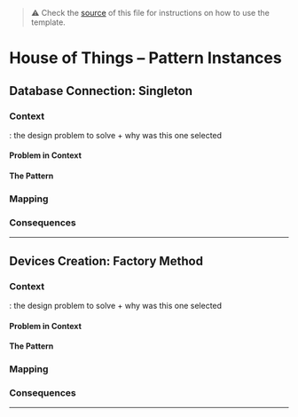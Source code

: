 > :warning: Check the [source](pattern-instances.md?raw=1) of this file for instructions on how to use the template.

# House of Things – Pattern Instances

## Database Connection: Singleton

### Context
: the design problem to solve + why was this one selected
<!-- Describe the design context that justifies the selection of the pattern. -->

#### Problem in Context
<!-- Describe the wider design context and the concrete problem to be solved. This must be as complete as possible, someone else other than the original designer should be able to read and understand why it was important (and not trivial) to solve this problem. -->

#### The Pattern
<!-- Identify the pattern that you applied, why it was selected and how it is a good fit considering the existing design context and the problem at hand. -->


### Mapping
<!-- Explain how are mapped the pattern's roles, operations and associations to the concrete design classes. -->

<!-- 
Must include:
   * An enumeration and brief description of how the pattern _roles_, _operations_ and _associations_ were mapped to your concrete implementation. 
   * Links to the corresponding source code blocks on your implementation.
   * Figure(s) illustrating your implementation of the pattern (e.g., class diagram, activity diagram). 
-->


### Consequences
<!-- Explain the benefits and the liabilities of instantiating the pattern, eventually in comparison with other alternatives. -->

<!-- 
Benefits and liabilities (pros and cons) of the design after pattern instantiation, and comparison of these consequences with those of alternative solutions. This section should _not_ describe generic consequences of the pattern, but the specific ones of applying the pattern in your system. 
-->

---

## Devices Creation: Factory Method

### Context
: the design problem to solve + why was this one selected
<!-- Describe the design context that justifies the selection of the pattern. -->

#### Problem in Context
<!-- Describe the wider design context and the concrete problem to be solved. This must be as complete as possible, someone else other than the original designer should be able to read and understand why it was important (and not trivial) to solve this problem. -->

#### The Pattern
<!-- Identify the pattern that you applied, why it was selected and how it is a good fit considering the existing design context and the problem at hand. -->


### Mapping
<!-- Explain how are mapped the pattern's roles, operations and associations to the concrete design classes. -->

<!-- Must include:
   * An enumeration and brief description of how the pattern _roles_, _operations_ and _associations_ were mapped to your concrete implementation. 
   * Links to the corresponding source code blocks on your implementation.
   * Figure(s) illustrating your implementation of the pattern (e.g., class diagram, activity diagram). -->


### Consequences
<!-- Explain the benefits and the liabilities of instantiating the pattern, eventually in comparison with other alternatives. -->

<!-- Benefits and liabilities (pros and cons) of the design after pattern instantiation, and comparison of these consequences with those of alternative solutions. This section should _not_ describe generic consequences of the pattern, but the specific ones of applying the pattern in your system. -->


---

<!-- 
Why document pattern instances

Documenting pattern instances helps other developers understand a system, with its concrete classes, attributes and methods, and the design decisions behind them. This provides a level of abstraction higher than the class level, highlighting commonalities and thus promoting the understandability, conciseness and consistency of the documentation. At the same time, the documentation of pattern instances help developers to certify themselves that they're taking the right decisions. In general terms, this results in better communication in the development team and, consequently, in less bugs.

The documentation of pattern instances, allows other designers to learn from them and makes it possible to trace the design path from the problem to the implementation of the solution. It can easily reflect the similarities and differences between the several problems encountered during analysis and design, and contribute to eventually finding common compositions of patterns that are particular to the problem domain at hand, thus promoting the understandability, conciseness and consistency of the documentation, and preserving development knowledge.
-->

<!-- How to write pattern instance documentation

To formally document a pattern instance we must describe the design context, the design problem to solve, why the pattern was selected given the context and problem, how the pattern roles, operations and associations are mapped to the concrete design classes and the consequences of instantiating the pattern. You can find an example of this kind of documentation in the third section of ["JUnit: A Cook's Tour"](https://web.archive.org/web/20221128004056/junit.sourceforge.net/doc/cookstour/cookstour.htm). 

Likewise, in this document each section should describe a different pattern instance. Name the sections according to the design problems that you have solved, and structure them according to the following sub-sections:

 * **Problem in Context.** Describe the wider design context and the concrete problem to be solved. This must be as complete as possible, someone else other than the original designer should be able to read and understand why it was important (and not trivial) to solve this problem.
 * **The Pattern.** Identify the pattern that you applied, why it was selected and how it is a good fit considering the existing design context and the problem at hand. Must include:
   * An enumeration and brief description of how the pattern _roles_, _operations_ and _associations_ were mapped to your concrete implementation. 
   * Links to the corresponding source code blocks on your implementation.
   * Figure(s) illustrating your implementation of the pattern (e.g., class diagram, activity diagram).
 * **Consequences.** Benefits and liabilities (pros and cons) of the design after pattern instantiation, and comparison of these consequences with those of alternative solutions. This section should _not_ describe generic consequences of the pattern, but the specific ones of applying the pattern in your system.
-->